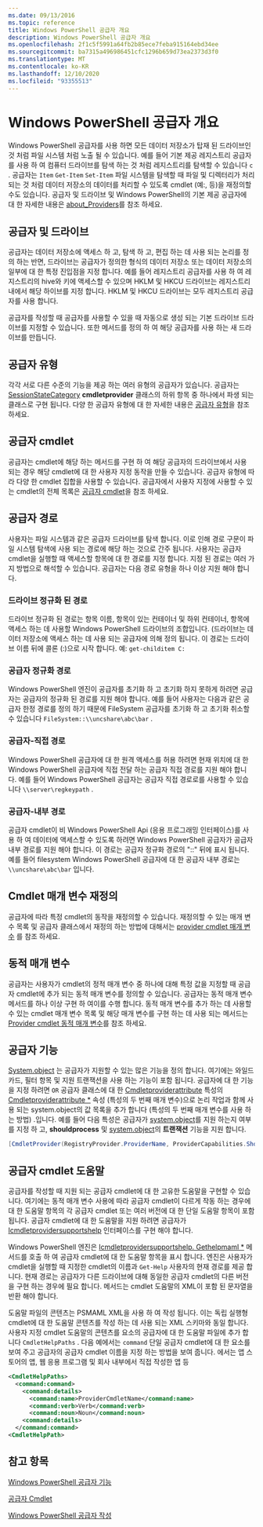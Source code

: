 ```yaml
---
ms.date: 09/13/2016
ms.topic: reference
title: Windows PowerShell 공급자 개요
description: Windows PowerShell 공급자 개요
ms.openlocfilehash: 2f1c5f5991a64fb2b85ece7feba915164ebd34ee
ms.sourcegitcommit: ba7315a496986451cfc1296b659d73ea2373d3f0
ms.translationtype: MT
ms.contentlocale: ko-KR
ms.lasthandoff: 12/10/2020
ms.locfileid: "93355513"
---
```

# <a name="windows-powershell-provider-overview"></a>Windows PowerShell 공급자 개요

Windows PowerShell 공급자를 사용 하면 모든 데이터 저장소가 탑재 된 드라이브인 것 처럼 파일 시스템 처럼 노출 될 수 있습니다. 예를 들어 기본 제공 레지스트리 공급자를 사용 하 여 컴퓨터 드라이브를 탐색 하는 것 처럼 레지스트리를 탐색할 수 있습니다 `c` . 공급자는 `Item` `Get-Item` `Set-Item` 파일 시스템을 탐색할 때 파일 및 디렉터리가 처리 되는 것 처럼 데이터 저장소의 데이터를 처리할 수 있도록 cmdlet (예:, 등)을 재정의할 수도 있습니다. 공급자 및 드라이브 및 Windows PowerShell의 기본 제공 공급자에 대 한 자세한 내용은 [about_Providers](/powershell/module/microsoft.powershell.core/about/about_providers)를 참조 하세요.

## <a name="providers-and-drives"></a>공급자 및 드라이브

공급자는 데이터 저장소에 액세스 하 고, 탐색 하 고, 편집 하는 데 사용 되는 논리를 정의 하는 반면, 드라이브는 공급자가 정의한 형식의 데이터 저장소 또는 데이터 저장소의 일부에 대 한 특정 진입점을 지정 합니다. 예를 들어 레지스트리 공급자를 사용 하 여 레지스트리의 hive와 키에 액세스할 수 있으며 HKLM 및 HKCU 드라이브는 레지스트리 내에서 해당 하이브를 지정 합니다. HKLM 및 HKCU 드라이브는 모두 레지스트리 공급자를 사용 합니다.

공급자를 작성할 때 공급자를 사용할 수 있을 때 자동으로 생성 되는 기본 드라이브 드라이브를 지정할 수 있습니다. 또한 메서드를 정의 하 여 해당 공급자를 사용 하는 새 드라이브를 만듭니다.

## <a name="type-of-providers"></a>공급자 유형

각각 서로 다른 수준의 기능을 제공 하는 여러 유형의 공급자가 있습니다. 공급자는 [SessionStateCategory](/dotnet/api/system.management.automation.sessionstatecategory) 
 **cmdletprovider** 클래스의 하위 항목 중 하나에서 파생 되는 클래스로 구현 됩니다. 다양 한 공급자 유형에 대 한 자세한 내용은 [공급자 유형](./provider-types.md)을 참조 하세요.

## <a name="provider-cmdlets"></a>공급자 cmdlet

공급자는 cmdlet에 해당 하는 메서드를 구현 하 여 해당 공급자의 드라이브에서 사용 되는 경우 해당 cmdlet에 대 한 사용자 지정 동작을 만들 수 있습니다. 공급자 유형에 따라 다양 한 cmdlet 집합을 사용할 수 있습니다. 공급자에서 사용자 지정에 사용할 수 있는 cmdlet의 전체 목록은 [공급자 cmdlet](./provider-cmdlets.md)을 참조 하세요.

## <a name="provider-paths"></a>공급자 경로

사용자는 파일 시스템과 같은 공급자 드라이브를 탐색 합니다. 이로 인해 경로 구문이 파일 시스템 탐색에 사용 되는 경로에 해당 하는 것으로 간주 됩니다. 사용자는 공급자 cmdlet을 실행할 때 액세스할 항목에 대 한 경로를 지정 합니다. 지정 된 경로는 여러 가지 방법으로 해석할 수 있습니다. 공급자는 다음 경로 유형을 하나 이상 지원 해야 합니다.

### <a name="drive-qualified-paths"></a>드라이브 정규화 된 경로

드라이브 정규화 된 경로는 항목 이름, 항목이 있는 컨테이너 및 하위 컨테이너, 항목에 액세스 하는 데 사용할 Windows PowerShell 드라이브의 조합입니다. (드라이브는 데이터 저장소에 액세스 하는 데 사용 되는 공급자에 의해 정의 됩니다. 이 경로는 드라이브 이름 뒤에 콜론 (:)으로 시작 합니다. 예: `get-childitem C:`

### <a name="provider-qualified-paths"></a>공급자 정규화 경로

Windows PowerShell 엔진이 공급자를 초기화 하 고 초기화 하지 못하게 하려면 공급자는 공급자의 정규화 된 경로를 지원 해야 합니다. 예를 들어 사용자는 다음과 같은 공급자 한정 경로를 정의 하기 때문에 FileSystem 공급자를 초기화 하 고 초기화 취소할 수 있습니다 `FileSystem::\\uncshare\abc\bar` .

### <a name="provider-direct-paths"></a>공급자-직접 경로

Windows PowerShell 공급자에 대 한 원격 액세스를 허용 하려면 현재 위치에 대 한 Windows PowerShell 공급자에 직접 전달 하는 공급자 직접 경로를 지원 해야 합니다. 예를 들어 Windows PowerShell 공급자는 공급자 직접 경로로를 사용할 수 있습니다 `\\server\regkeypath` .

### <a name="provider-internal-paths"></a>공급자-내부 경로

공급자 cmdlet이 비 Windows PowerShell Api (응용 프로그래밍 인터페이스)를 사용 하 여 데이터에 액세스할 수 있도록 하려면 Windows PowerShell 공급자가 공급자 내부 경로를 지원 해야 합니다. 이 경로는 공급자 정규화 경로의 "::" 뒤에 표시 됩니다. 예를 들어 filesystem Windows PowerShell 공급자에 대 한 공급자 내부 경로는 `\\uncshare\abc\bar` 입니다.

## <a name="overriding-cmdlet-parameters"></a>Cmdlet 매개 변수 재정의

공급자에 따라 특정 cmdlet의 동작을 재정의할 수 있습니다. 재정의할 수 있는 매개 변수 목록 및 공급자 클래스에서 재정의 하는 방법에 대해서는 [provider cmdlet 매개 변수](./provider-cmdlet-parameters.md) 를 참조 하세요.

## <a name="dynamic-parameters"></a>동적 매개 변수

공급자는 사용자가 cmdlet의 정적 매개 변수 중 하나에 대해 특정 값을 지정할 때 공급자 cmdlet에 추가 되는 동적 매개 변수를 정의할 수 있습니다. 공급자는 동적 매개 변수 메서드를 하나 이상 구현 하 여이를 수행 합니다. 동적 매개 변수를 추가 하는 데 사용할 수 있는 cmdlet 매개 변수 목록 및 해당 매개 변수를 구현 하는 데 사용 되는 메서드는 [Provider cmdlet 동적 매개 변수](./provider-cmdlet-dynamic-parameters.md)를 참조 하세요.

## <a name="provider-capabilities"></a>공급자 기능

[System.object](/dotnet/api/System.Management.Automation.Provider.ProviderCapabilities) 는 공급자가 지원할 수 있는 많은 기능을 정의 합니다. 여기에는 와일드 카드, 필터 항목 및 지원 트랜잭션을 사용 하는 기능이 포함 됩니다. 공급자에 대 한 기능을 지정 하려면 [](/dotnet/api/System.Management.Automation.Provider.ProviderCapabilities) `OR` 공급자 클래스에 대 한 [Cmdletproviderattribute](/dotnet/api/System.Management.Automation.Provider.CmdletProviderAttribute) 특성의 [Cmdletproviderattribute *](/dotnet/api/System.Management.Automation.Provider.CmdletProviderAttribute.ProviderCapabilities) 속성 (특성의 두 번째 매개 변수)으로 논리 작업과 함께 사용 되는 system.object의 값 목록을 추가 합니다 (특성의 두 번째 매개 변수를 사용 하는 방법) .입니다. 예를 들어 다음 특성은 공급자가 [system.object](/dotnet/api/System.Management.Automation.Provider.ProviderCapabilities)를 지원 하는지 여부를 지정 하 고, 
 **shouldprocess** 및 [system.object](/dotnet/api/System.Management.Automation.Provider.ProviderCapabilities)의 
 **트랜잭션** 기능을 지원 합니다.

```csharp
[CmdletProvider(RegistryProvider.ProviderName, ProviderCapabilities.ShouldProcess | ProviderCapabilities.Transactions)]

```

## <a name="provider-cmdlet-help"></a>공급자 cmdlet 도움말

공급자를 작성할 때 지원 되는 공급자 cmdlet에 대 한 고유한 도움말을 구현할 수 있습니다.
여기에는 동적 매개 변수 사용에 따라 공급자 cmdlet이 다르게 작동 하는 경우에 대 한 도움말 항목의 각 공급자 cmdlet 또는 여러 버전에 대 한 단일 도움말 항목이 포함 됩니다. 공급자 cmdlet에 대 한 도움말을 지원 하려면 공급자가 [Icmdletprovidersupportshelp](/dotnet/api/System.Management.Automation.Provider.ICmdletProviderSupportsHelp) 인터페이스를 구현 해야 합니다.

Windows PowerShell 엔진은 [Icmdletprovidersupportshelp. Gethelpmaml *](/dotnet/api/System.Management.Automation.Provider.ICmdletProviderSupportsHelp.GetHelpMaml) 메서드를 호출 하 여 공급자 cmdlet에 대 한 도움말 항목을 표시 합니다. 엔진은 사용자가 cmdlet을 실행할 때 지정한 cmdlet의 이름과 `Get-Help` 사용자의 현재 경로를 제공 합니다.
현재 경로는 공급자가 다른 드라이브에 대해 동일한 공급자 cmdlet의 다른 버전을 구현 하는 경우에 필요 합니다. 메서드는 cmdlet 도움말의 XML이 포함 된 문자열을 반환 해야 합니다.

도움말 파일의 콘텐츠는 PSMAML XML을 사용 하 여 작성 됩니다. 이는 독립 실행형 cmdlet에 대 한 도움말 콘텐츠를 작성 하는 데 사용 되는 XML 스키마와 동일 합니다. 사용자 지정 cmdlet 도움말의 콘텐츠를 요소의 공급자에 대 한 도움말 파일에 추가 합니다 `CmdletHelpPaths` . 다음 예에서는 `command` 단일 공급자 cmdlet에 대 한 요소를 보여 주고 공급자의 공급자 cmdlet 이름을 지정 하는 방법을 보여 줍니다. 에서는 앱 스토어의 앱, 웹 응용 프로그램 및 회사 내부에서 직접 작성한 앱 등

```xml
<CmdletHelpPaths>
  <command:command>
    <command:details>
      <command:name>ProviderCmdletName</command:name>
      <command:verb>Verb</command:verb>
      <command:noun>Noun</command:noun>
    <command:details>
  </command:command>
<CmdletHelpPath>
```

## <a name="see-also"></a>참고 항목

[Windows PowerShell 공급자 기능](./provider-types.md)

[공급자 Cmdlet](./provider-cmdlets.md)

[Windows PowerShell 공급자 작성](./writing-a-windows-powershell-provider.md)
